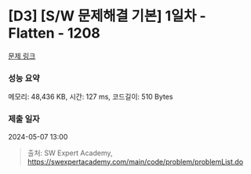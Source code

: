 # [D3] [S/W 문제해결 기본] 1일차 - Flatten - 1208 

[문제 링크](https://swexpertacademy.com/main/code/problem/problemDetail.do?contestProbId=AV139KOaABgCFAYh) 

### 성능 요약

메모리: 48,436 KB, 시간: 127 ms, 코드길이: 510 Bytes

### 제출 일자

2024-05-07 13:00



> 출처: SW Expert Academy, https://swexpertacademy.com/main/code/problem/problemList.do